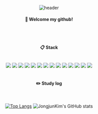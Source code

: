 <div align="center"> 

![header](https://capsule-render.vercel.app/api?type=cylinder&color=000000&height=150&section=header&text=jongjunkim&fontColor=ffffff&fontSize=70&animation=fadeIn&fontAlignY=55&desc=%20&descAlignY=62&descAlign=62)
  
####  :wave: Welcome my github!

  
 <br/>
 <br/>
  
####  :clipboard: Stack
  
 <br/>

<img src="https://img.shields.io/badge/C++-00599C?style=for-the-badge&logo=C++-3776AB&logoColor=white">
<img src="https://img.shields.io/badge/Python-3776AB?style=for-the-badge&logo=Python-3776AB&logoColor=white">
<img src="https://img.shields.io/badge/JAVA-007396?style=for-the-badge&logo=Java&logoColor=white">
<img src="https://img.shields.io/badge/JavaScript-F7DF1E?style=for-the-badge&logo=JavaScript&logoColor=white">
<img src="https://img.shields.io/badge/Airflow-017CEE?style=for-the-badge&logo=Airflow&logoColor=white">
<img src="https://img.shields.io/badge/Docker-2496ED?style=for-the-badge&logo=Docker&logoColor=white">
<img src="https://img.shields.io/badge/MySQL-4479A1?style=for-the-badge&logo=MySQL&logoColor=white">
<img src="https://img.shields.io/badge/Oracle-F80000?style=for-the-badge&logo=Oracle&logoColor=white"> 
<img src="https://img.shields.io/badge/aws-232F3E?style=for-the-badge&logo=Amazon aws&logoColor=white">
<img src="https://img.shields.io/badge/MongoDB-47A248?style=for-the-badge&logo=MongoDB aws&logoColor=white">
<img src="https://img.shields.io/badge/Spark-E25A1C?style=for-the-badge&logo=Spark-E25A1C-3776AB&logoColor=white">
<img src="https://img.shields.io/badge/Eclipse-2C2255?style=for-the-badge&logo=Eclipse%20IDE&logoColor=white">
<img src="https://img.shields.io/badge/github-181717?style=for-the-badge&logo=github&logoColor=white">
<img src="https://img.shields.io/badge/VSCode-007ACC?style=for-the-badge&logo=VisualStudioCode&logoColor=white">
 
   <br/>
   <br/>
 
#### :pencil2: Study log
 
  <br/>
  
[![Top Langs](https://github-readme-stats.vercel.app/api/top-langs/?username=jongjunkim&layout=compact)](https://github.com/jongjunkim/github-readme-stats)
![JongjunKim's GitHub stats](https://github-readme-stats.vercel.app/api?username=jongjunkim&show_icons=true&theme=radical)

